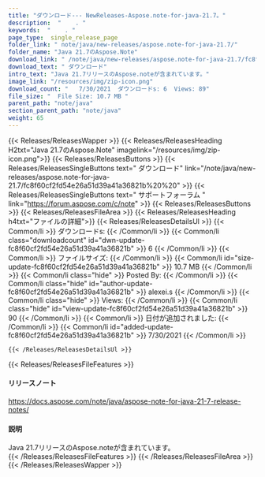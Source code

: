 ```yaml
---
title: "ダウンロード--- NewReleases-Aspose.note-for-java-21.7。" 
description:  "    . " 
keywords:  "    . " 
page_type:  single_release_page
folder_link: " note/java/new-releases/aspose.note-for-java-21.7/"
folder_name: "Java 21.7のAspose.Note"
download_link: " /note/java/new-releases/aspose.note-for-java-21.7/fc8f60cf2fd54e26a51d39a41a36821b"
download_text: " ダウンロード"
intro_text: "Java 21.7リリースのAspose.noteが含まれています。"
image_link: "/resources/img/zip-icon.png"
download_count: "   7/30/2021  ダウンロードs: 6  Views: 89"
file_size: "  File Size: 10.7 MB "
parent_path: "note/java"
section_parent_path: "note/java"
weight: 65
---
```


{{< Releases/ReleasesWapper >}}
  {{< Releases/ReleasesHeading H2txt="Java 21.7のAspose.Note" imagelink="/resources/img/zip-icon.png">}}
  {{< Releases/ReleasesButtons >}}
    {{< Releases/ReleasesSingleButtons text=" ダウンロード" link="/note/java/new-releases/aspose.note-for-java-21.7/fc8f60cf2fd54e26a51d39a41a36821b%20%20" >}}
    {{< Releases/ReleasesSingleButtons text=" サポートフォーラム " link="https://forum.aspose.com/c/note" >}}
  {{< Releases/ReleasesButtons >}}
  {{< Releases/ReleasesFileArea >}}
    {{< Releases/ReleasesHeading h4txt="ファイルの詳細">}}
    {{< Releases/ReleasesDetailsUl >}}
            {{< Common/li  >}} ダウンロードs: {{< /Common/li >}} 
      {{< Common/li class="downloadcount" id="dwn-update-fc8f60cf2fd54e26a51d39a41a36821b" >}} 6 {{< /Common/li >}} 
      {{< Common/li  >}} ファイルサイズ: {{< /Common/li >}} 
      {{< Common/li id="size-update-fc8f60cf2fd54e26a51d39a41a36821b" >}} 10.7 MB {{< /Common/li >}} 
      {{< Common/li  class="hide" >}} Posted By: {{< /Common/li >}} 
      {{< Common/li class="hide" id="author-update-fc8f60cf2fd54e26a51d39a41a36821b" >}} alexei.s {{< /Common/li >}} 
      {{< Common/li class="hide"  >}} Views: {{< /Common/li >}} 
      {{< Common/li class="hide" id="view-update-fc8f60cf2fd54e26a51d39a41a36821b" >}} 90 {{< /Common/li >}} 
      {{< Common/li  >}} 日付が追加されました: {{< /Common/li >}} 
      {{< Common/li id="added-update-fc8f60cf2fd54e26a51d39a41a36821b" >}} 7/30/2021 {{< /Common/li >}} 

    {{< /Releases/ReleasesDetailsUl >}}

  {{< Releases/ReleasesFileFeatures >}}
      <h4>リリースノート</h4><div><a href="https://docs.aspose.com/note/java/aspose-note-for-java-21-7-release-notes/">https://docs.aspose.com/note/java/aspose-note-for-java-21-7-release-notes/</a></div><h4>説明</h4><div class="HTMLDescription">Java 21.7リリースのAspose.noteが含まれています。</div>
  {{< /Releases/ReleasesFileFeatures >}}
 {{< /Releases/ReleasesFileArea >}}
{{< /Releases/ReleasesWapper >}}


